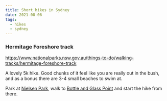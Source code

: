```yaml
---
title: Short hikes in Sydney
date: 2021-08-06
tags:
  - hikes
  - sydney
---
```


### Hermitage Foreshore track

https://www.nationalparks.nsw.gov.au/things-to-do/walking-tracks/hermitage-foreshore-track

A lovely 5k hike. Good chunks of it feel like you are really out in the bush, and as a bonus there are 3-4 small beaches to swim at.

Park at [Nielsen Park](https://goo.gl/maps/c78N7XA4AppeBBSa9), walk to [Bottle and Glass Point](https://goo.gl/maps/TgRFFgKhzWCGBPMu7) and start the hike from there.
